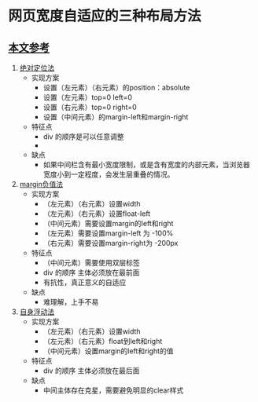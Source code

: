 # 网页宽度自适应的三种布局方法
## [本文参考](http://www.zhangxinxu.com/wordpress/2009/11/%E6%88%91%E7%86%9F%E7%9F%A5%E7%9A%84%E4%B8%89%E7%A7%8D%E4%B8%89%E6%A0%8F%E7%BD%91%E9%A1%B5%E5%AE%BD%E5%BA%A6%E8%87%AA%E9%80%82%E5%BA%94%E5%B8%83%E5%B1%80%E6%96%B9%E6%B3%95/)
1. [绝对定位法](https://colabearwd.github.io/3-method-LCR-layout/LCR-layout1.1.html)
    - 实现方案
        - 设置（左元素）（右元素）的position：absolute
        - 设置（左元素）top=0 left=0
        - 设置（右元素）top=0 right=0
        - 设置（中间元素）的margin-left和margin-right
    - 特征点
        - div 的顺序是可以任意调整
        - 
    - 缺点
        - 如果中间栏含有最小宽度限制，或是含有宽度的内部元素，当浏览器宽度小到一定程度，会发生层重叠的情况。
2. [margin负值法](https://colabearwd.github.io/3-method-LCR-layout/LCR-layout1.2.html)
    - 实现方案
        - （左元素）（右元素）设置width
        - （左元素）（右元素）设置float-left
        - （中间元素）需要设置margin的left和right
        - （左元素）需要设置margin-left 为 -100%
        - （右元素）需要设置margin-right为 -200px
    - 特征点
        - （中间元素）需要使用双层标签
        - div 的顺序 主体必须放在最前面
        - 有抗性，真正意义的自适应
    - 缺点
        - 难理解，上手不易
3. [自身浮动法](https://colabearwd.github.io/3-method-LCR-layout/LCR-layout1.3.html)
    - 实现方案
        - （左元素）（右元素）设置width
        - （左元素）（右元素）float到left和right
        - （中间元素）设置margin的left和right的值
    - 特征点
        - div 的顺序 主体必须放在最后面
    - 缺点
        - 中间主体存在克星，需要避免明显的clear样式